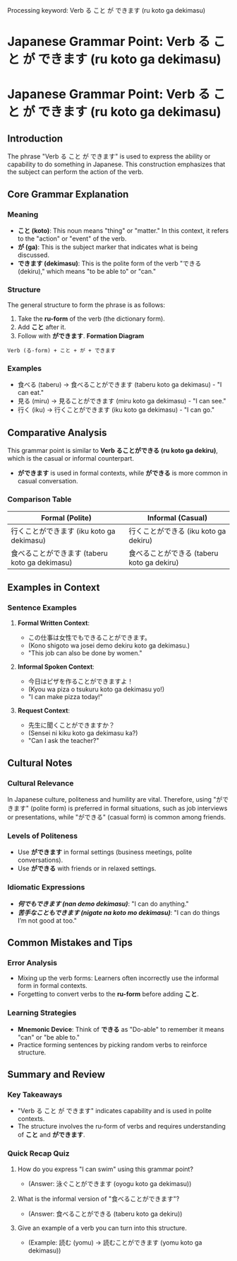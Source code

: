 Processing keyword: Verb る こと が できます (ru koto ga dekimasu)
# Japanese Grammar Point: Verb る こと が できます (ru koto ga dekimasu)
# Japanese Grammar Point: Verb る こと が できます (ru koto ga dekimasu)
## Introduction
The phrase "Verb る こと が できます" is used to express the ability or capability to do something in Japanese. This construction emphasizes that the subject can perform the action of the verb.
## Core Grammar Explanation
### Meaning
- **こと (koto)**: This noun means "thing" or "matter." In this context, it refers to the "action" or "event" of the verb.
- **が (ga)**: This is the subject marker that indicates what is being discussed.
- **できます (dekimasu)**: This is the polite form of the verb "できる (dekiru)," which means "to be able to" or "can."
### Structure
The general structure to form the phrase is as follows:
1. Take the **ru-form** of the verb (the dictionary form).
2. Add **こと** after it.
3. Follow with **ができます**.
**Formation Diagram**
```
Verb (る-form) + こと + が + できます
```
### Examples
- 食べる (taberu) → 食べることができます (taberu koto ga dekimasu) - "I can eat."
- 見る (miru) → 見ることができます (miru koto ga dekimasu) - "I can see."
- 行く (iku) → 行くことができます (iku koto ga dekimasu) - "I can go."
## Comparative Analysis
This grammar point is similar to **Verb ることができる (ru koto ga dekiru)**, which is the casual or informal counterpart. 
- **ができます** is used in formal contexts, while **ができる** is more common in casual conversation.
  
### Comparison Table
| Formal (Polite)           | Informal (Casual)          |
|---------------------------|-----------------------------|
| 行くことができます (iku koto ga dekimasu) | 行くことができる (iku koto ga dekiru) |
| 食べることができます (taberu koto ga dekimasu) | 食べることができる (taberu koto ga dekiru) |
## Examples in Context
### Sentence Examples
1. **Formal Written Context**: 
   - この仕事は女性でもできることができます。
   - (Kono shigoto wa josei demo dekiru koto ga dekimasu.)
   - "This job can also be done by women."
    
2. **Informal Spoken Context**:
   - 今日はピザを作ることができますよ！
   - (Kyou wa piza o tsukuru koto ga dekimasu yo!)
   - "I can make pizza today!"
3. **Request Context**:
   - 先生に聞くことができますか？
   - (Sensei ni kiku koto ga dekimasu ka?)
   - "Can I ask the teacher?"
## Cultural Notes
### Cultural Relevance
In Japanese culture, politeness and humility are vital. Therefore, using "ができます" (polite form) is preferred in formal situations, such as job interviews or presentations, while "ができる" (casual form) is common among friends.
### Levels of Politeness
- Use **ができます** in formal settings (business meetings, polite conversations).
- Use **ができる** with friends or in relaxed settings.
### Idiomatic Expressions
- ***何でもできます (nan demo dekimasu)***: "I can do anything."
- ***苦手なこともできます (nigate na koto mo dekimasu)***: "I can do things I’m not good at too."
## Common Mistakes and Tips
### Error Analysis
- Mixing up the verb forms: Learners often incorrectly use the informal form in formal contexts. 
- Forgetting to convert verbs to the **ru-form** before adding **こと**.
### Learning Strategies
- **Mnemonic Device**: Think of **できる** as "Do-able" to remember it means "can" or "be able to."
- Practice forming sentences by picking random verbs to reinforce structure.
## Summary and Review
### Key Takeaways
- "Verb る こと が できます" indicates capability and is used in polite contexts.
- The structure involves the ru-form of verbs and requires understanding of **こと** and **ができます**.
### Quick Recap Quiz
1. How do you express "I can swim" using this grammar point?
   - (Answer: 泳ぐことができます (oyogu koto ga dekimasu))
   
2. What is the informal version of "食べることができます"?
   - (Answer: 食べることができる (taberu koto ga dekiru)) 
3. Give an example of a verb you can turn into this structure.
   - (Example: 読む (yomu) → 読むことができます (yomu koto ga dekimasu))
